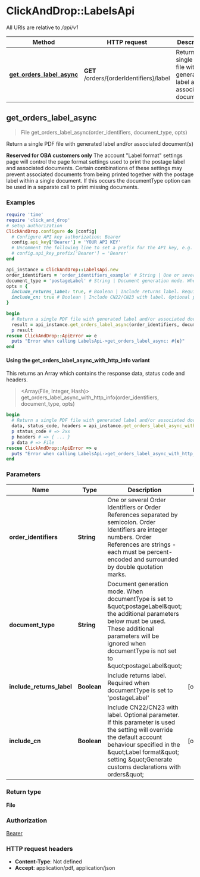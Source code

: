 # ClickAndDrop::LabelsApi

All URIs are relative to */api/v1*

| Method | HTTP request | Description |
| ------ | ------------ | ----------- |
| [**get_orders_label_async**](LabelsApi.md#get_orders_label_async) | **GET** /orders/{orderIdentifiers}/label | Return a single PDF file with generated label and/or associated document(s) |


## get_orders_label_async

> File get_orders_label_async(order_identifiers, document_type, opts)

Return a single PDF file with generated label and/or associated document(s)

<b>Reserved for OBA customers only</b>  The account \"Label format\" settings page will control the page format settings used to print the postage label  and associated documents. Certain combinations of these settings may prevent associated documents from being  printed together with the postage label within a single document. If this occurs the documentType option can be  used in a separate call to print missing documents. 

### Examples

```ruby
require 'time'
require 'click_and_drop'
# setup authorization
ClickAndDrop.configure do |config|
  # Configure API key authorization: Bearer
  config.api_key['Bearer'] = 'YOUR API KEY'
  # Uncomment the following line to set a prefix for the API key, e.g. 'Bearer' (defaults to nil)
  # config.api_key_prefix['Bearer'] = 'Bearer'
end

api_instance = ClickAndDrop::LabelsApi.new
order_identifiers = 'order_identifiers_example' # String | One or several Order Identifiers or Order References separated by semicolon. Order Identifiers are integer numbers. Order References are strings - each must be percent-encoded and surrounded by double quotation marks.
document_type = 'postageLabel' # String | Document generation mode. When documentType is set to \"postageLabel\" the additional parameters below must be used. These additional parameters will be ignored when documentType is not set to \"postageLabel\"
opts = {
  include_returns_label: true, # Boolean | Include returns label. Required when documentType is set to 'postageLabel'
  include_cn: true # Boolean | Include CN22/CN23 with label. Optional parameter. If this parameter is used the setting will override the default account behaviour specified in the \"Label format\" setting \"Generate customs declarations with orders\"
}

begin
  # Return a single PDF file with generated label and/or associated document(s)
  result = api_instance.get_orders_label_async(order_identifiers, document_type, opts)
  p result
rescue ClickAndDrop::ApiError => e
  puts "Error when calling LabelsApi->get_orders_label_async: #{e}"
end
```

#### Using the get_orders_label_async_with_http_info variant

This returns an Array which contains the response data, status code and headers.

> <Array(File, Integer, Hash)> get_orders_label_async_with_http_info(order_identifiers, document_type, opts)

```ruby
begin
  # Return a single PDF file with generated label and/or associated document(s)
  data, status_code, headers = api_instance.get_orders_label_async_with_http_info(order_identifiers, document_type, opts)
  p status_code # => 2xx
  p headers # => { ... }
  p data # => File
rescue ClickAndDrop::ApiError => e
  puts "Error when calling LabelsApi->get_orders_label_async_with_http_info: #{e}"
end
```

### Parameters

| Name | Type | Description | Notes |
| ---- | ---- | ----------- | ----- |
| **order_identifiers** | **String** | One or several Order Identifiers or Order References separated by semicolon. Order Identifiers are integer numbers. Order References are strings - each must be percent-encoded and surrounded by double quotation marks. |  |
| **document_type** | **String** | Document generation mode. When documentType is set to \&quot;postageLabel\&quot; the additional parameters below must be used. These additional parameters will be ignored when documentType is not set to \&quot;postageLabel\&quot; |  |
| **include_returns_label** | **Boolean** | Include returns label. Required when documentType is set to &#39;postageLabel&#39; | [optional] |
| **include_cn** | **Boolean** | Include CN22/CN23 with label. Optional parameter. If this parameter is used the setting will override the default account behaviour specified in the \&quot;Label format\&quot; setting \&quot;Generate customs declarations with orders\&quot; | [optional] |

### Return type

**File**

### Authorization

[Bearer](../README.md#Bearer)

### HTTP request headers

- **Content-Type**: Not defined
- **Accept**: application/pdf, application/json

